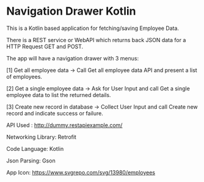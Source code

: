 # Navigation Drawer Kotlin

This is a Kotlin based application for fetching/saving Employee Data.

There is a REST service or WebAPI which returns back JSON data for a HTTP Request GET and POST.

The app will have a navigation drawer with 3 menus: 

[1] Get all employee data  -> Call Get all employee data API and present a list of employees.

[2] Get a single employee data -> Ask for User Input and call Get a single employee data to list the returned details.

[3] Create new record in database -> Collect User Input and call Create new record and indicate success or failure.

API Used : http://dummy.restapiexample.com/

Networking Library: Retrofit

Code Language: Kotlin

Json Parsing: Gson

App Icon: https://www.svgrepo.com/svg/13980/employees
